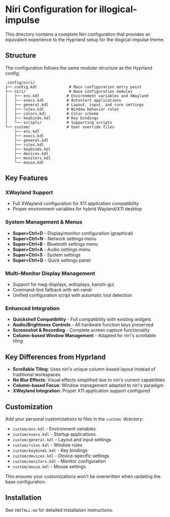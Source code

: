 # Niri Configuration for illogical-impulse

This directory contains a complete Niri configuration that provides an equivalent experience to the Hyprland setup for the illogical-impulse theme.

## Structure

The configuration follows the same modular structure as the Hyprland config:

```
.config/niri/
├── config.kdl              # Main configuration entry point  
├── niri/                   # Base configuration modules
│   ├── env.kdl            # Environment variables and XWayland
│   ├── execs.kdl          # Autostart applications
│   ├── general.kdl        # Layout, input, and core settings
│   ├── rules.kdl          # Window behavior rules
│   ├── colors.kdl         # Color scheme
│   ├── keybinds.kdl       # Key bindings
│   └── scripts/           # Supporting scripts
└── custom/                # User override files
    ├── env.kdl
    ├── execs.kdl
    ├── general.kdl
    ├── rules.kdl
    ├── keybinds.kdl
    ├── devices.kdl
    ├── monitors.kdl
    └── mouse.kdl
```

## Key Features

### XWayland Support
- Full XWayland configuration for X11 application compatibility
- Proper environment variables for hybrid Wayland/X11 desktop

### System Management & Menus  
- **Super+Ctrl+D** - Display/monitor configuration (graphical)
- **Super+Ctrl+N** - Network settings menu
- **Super+Ctrl+B** - Bluetooth settings menu
- **Super+Ctrl+A** - Audio settings menu
- **Super+Ctrl+S** - System settings
- **Super+Ctrl+Q** - Quick settings panel

### Multi-Monitor Display Management
- Support for nwg-displays, wdisplays, kanshi-gui
- Command-line fallback with wlr-randr
- Unified configuration script with automatic tool detection

### Enhanced Integration
- **Quickshell Compatibility** - Full compatibility with existing widgets
- **Audio/Brightness Controls** - All hardware function keys preserved  
- **Screenshot & Recording** - Complete screen capture functionality
- **Column-based Window Management** - Adapted for niri's scrollable tiling

## Key Differences from Hyprland

- **Scrollable Tiling**: Uses niri's unique column-based layout instead of traditional workspaces
- **No Blur Effects**: Visual effects simplified due to niri's current capabilities
- **Column-based Focus**: Window management adapted to niri's paradigm
- **XWayland Integration**: Proper X11 application support configured

## Customization

Add your personal customizations to files in the `custom/` directory:
- `custom/env.kdl` - Environment variables
- `custom/execs.kdl` - Startup applications  
- `custom/general.kdl` - Layout and input settings
- `custom/rules.kdl` - Window rules
- `custom/keybinds.kdl` - Key bindings
- `custom/devices.kdl` - Device-specific settings
- `custom/monitors.kdl` - Monitor configuration
- `custom/mouse.kdl` - Mouse settings

This ensures your customizations won't be overwritten when updating the base configuration.

## Installation

See `INSTALL.md` for detailed installation instructions.